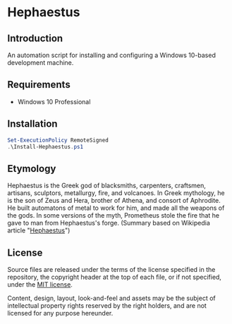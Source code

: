 # Hephaestus

## Introduction

An automation script for installing and configuring a Windows 10-based
development machine.

## Requirements

*   Windows 10 Professional

## Installation

```powershell
Set-ExecutionPolicy RemoteSigned
.\Install-Hephaestus.ps1
```

## Etymology

Hephaestus is the Greek god of blacksmiths, carpenters, craftsmen,
artisans, sculptors, metallurgy, fire, and volcanoes. In Greek
mythology, he is the son of Zeus and Hera, brother of Athena,
and consort of Aphrodite. He built automatons of metal to work for him,
and made all the weapons of the gods. In some versions of the myth,
Prometheus stole the fire that he gave to man from Hephaestus's forge.
(Summary based on Wikipedia article
"[Hephaestus](https://en.wikipedia.org/wiki/Hephaestus)")

## License

Source files are released under the terms of the license specified in
the repository, the copyright header at the top of each file, or if not
specified, under the [MIT license](https://opensource.org/licenses/MIT).

Content, design, layout, look-and-feel and assets may be the subject of
intellectual property rights reserved by the right holders, and are not
licensed for any purpose hereunder.
